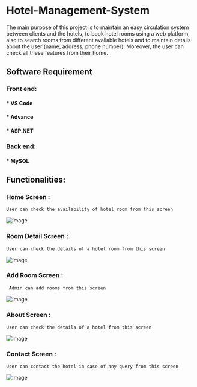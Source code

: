 # Hotel-Management-System

The main purpose of this project is to maintain an easy circulation system between clients and the
hotels, to book hotel rooms using a web platform, also to search rooms from different available
hotels and to maintain details about the user (name, address, phone number). Moreover, the user
can check all these features from their home.

## Software Requirement

### Front end:
#### * VS Code
#### * Advance
#### * ASP.NET

### Back end:
#### * MySQL

## Functionalities:
### Home Screen :
    User can check the availability of hotel room from this screen
    
![image](https://user-images.githubusercontent.com/46466390/127776978-2dcff62e-6334-475d-9c5d-24983af7e82f.png)

### Room Detail Screen :
    User can check the details of a hotel room from this screen
    
   ![image](https://user-images.githubusercontent.com/46466390/127776897-202d8629-790d-4857-ba1a-9ae47e0fb850.png)
 
 ### Add Room Screen :
     Admin can add rooms from this screen
 
 ![image](https://user-images.githubusercontent.com/46466390/127777070-25e8e4c9-2a85-4cee-b60e-cd2f54b205ff.png)

### About Screen :
    User can check the details of a hotel from this screen

![image](https://user-images.githubusercontent.com/46466390/127777122-ca767120-ee0d-4c67-95a7-773a26c50ed5.png)

### Contact Screen :
    User can contact the hotel in case of any query from this screen
    
![image](https://user-images.githubusercontent.com/46466390/127777156-73d4bd8a-d657-4f19-8ec3-d929c260a8c2.png)

